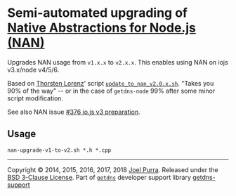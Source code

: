 # Semi-automated upgrading of [Native Abstractions for Node.js (NAN)](https://github.com/nodejs/nan)

Upgrades NAN usage from `v1.x.x` to `v2.x.x`. This enables using NAN on iojs v3.x/node v4/5/6.

Based on [Thorsten Lorenz](https://github.com/thlorenz)' script [`update_to_nan_v2.0.x.sh`](https://gist.github.com/thlorenz/7e9d8ad15566c99fd116). "Takes you 90% of the way"  -- or in the case of `getdns-node` 99% after some minor script modification.

See also NAN issue [#376 io.js v3 preparation](https://github.com/nodejs/nan/issues/376).



## Usage

`nan-upgrade-v1-to-v2.sh *.h *.cpp`



---

Copyright © 2014, 2015, 2016, 2017, 2018 [Joel Purra](http://joelpurra.com/). Released under the [BSD 3-Clause License](https://opensource.org/licenses/BSD-3-Clause). Part of [`getdns`](https://getdnsapi.net/) developer support library [getdns-support](https://github.com/joelpurra/getdns-support)
